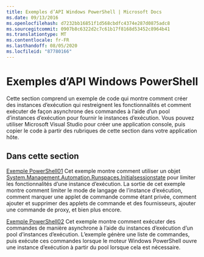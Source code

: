 ```yaml
---
title: Exemples d’API Windows PowerShell | Microsoft Docs
ms.date: 09/13/2016
ms.openlocfilehash: d7232bb16851f1d568cbdfc4374e287d0875adc8
ms.sourcegitcommit: 0907b8c6322d2c7c61b17f8168d53452c8964b41
ms.translationtype: MT
ms.contentlocale: fr-FR
ms.lasthandoff: 08/05/2020
ms.locfileid: "87780166"
---
```

# <a name="windows-powershell-api-samples"></a>Exemples d’API Windows PowerShell

Cette section comprend un exemple de code qui montre comment créer des instances d’exécution qui restreignent les fonctionnalités et comment exécuter de façon asynchrone des commandes à l’aide d’un pool d’instances d’exécution pour fournir le instances d’exécution. Vous pouvez utiliser Microsoft Visual Studio pour créer une application console, puis copier le code à partir des rubriques de cette section dans votre application hôte.

## <a name="in-this-section"></a>Dans cette section

[Exemple PowerShell01](./windows-powershell01-sample.md) Cet exemple montre comment utiliser un objet [System.Management.Automation.Runspaces.Initialsessionstate](/dotnet/api/System.Management.Automation.Runspaces.InitialSessionState) pour limiter les fonctionnalités d’une instance d’exécution. La sortie de cet exemple montre comment limiter le mode de langage de l’instance d’exécution, comment marquer une applet de commande comme étant privée, comment ajouter et supprimer des applets de commande et des fournisseurs, ajouter une commande de proxy, et bien plus encore.

[Exemple PowerShell02](./windows-powershell02-sample.md) Cet exemple montre comment exécuter des commandes de manière asynchrone à l’aide du instances d’exécution d’un pool d’instances d’exécution. L’exemple génère une liste de commandes, puis exécute ces commandes lorsque le moteur Windows PowerShell ouvre une instance d’exécution à partir du pool lorsque cela est nécessaire.
